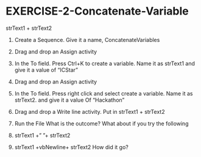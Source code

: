 # EXERCISE-2-Concatenate-Variable
strText1 + strText2

1. Create a Sequence. Give it a name, ConcatenateVariables
2. Drag and drop an Assign activity
3. In the To field. Press Ctrl+K to create a variable. Name it as strText1 and give it a value of  “ICStar”
4. Drag and drop an Assign activity
5. In the To field. Press right click and select create a variable. Name it as strText2. and give it a value Of “Hackathon”
6. Drag and drop a Write line activity. Put in strText1 + strText2
7. Run the File What is the outcome? What about if you try the following

1. strText1 +” ”+ strText2
2. strText1 +vbNewline+ strText2
How did it go?
